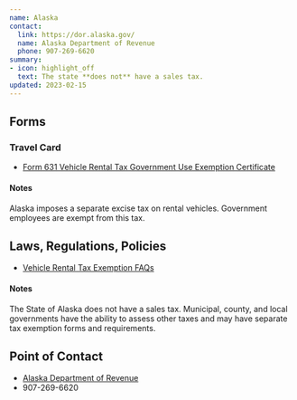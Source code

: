 ```yaml
---
name: Alaska
contact:
  link: https://dor.alaska.gov/
  name: Alaska Department of Revenue
  phone: 907-269-6620
summary:
- icon: highlight_off
  text: The state **does not** have a sales tax.
updated: 2023-02-15
---
```


## Forms

### Travel Card

* [Form 631 Vehicle Rental Tax Government Use Exemption Certificate](http://www.tax.alaska.gov/programs/programs/forms/index.aspx?60255)

#### Notes

Alaska imposes a separate excise tax on rental vehicles. Government employees are exempt from this tax.

## Laws, Regulations, Policies

* [Vehicle Rental Tax Exemption FAQs](https://tax.alaska.gov/programs/programs/help/faq/faq.aspx?60255#section2)

#### Notes

The State of Alaska does not have a sales tax. Municipal, county, and local governments have the ability to assess other taxes and may have separate tax exemption forms and requirements.

## Point of Contact
- [Alaska Department of Revenue](https://dor.alaska.gov/)
- 907-269-6620